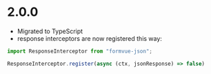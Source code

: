 # 2.0.0
- Migrated to TypeScript
- response interceptors are now registered this way:

```ts
import ResponseInterceptor from "formvue-json";

ResponseInterceptor.register(async (ctx, jsonResponse) => false)
```
